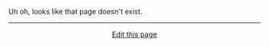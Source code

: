 Uh oh, looks like that page doesn't exist.

<hr>
<div style="text-align:center">
	<a class="edit-link" href="https://github.com/wcarhart/wcarhart.github.io/docs/_404.md" target="_blank"><i class="fas fa-edit"></i> Edit this page</a>
</div>